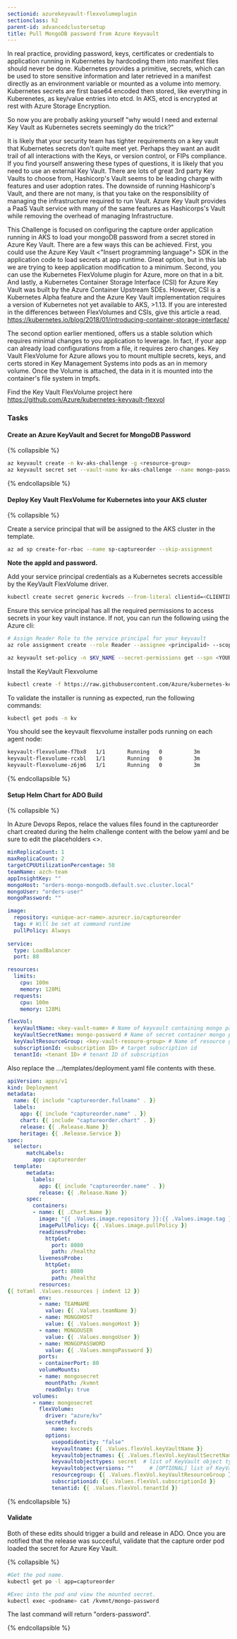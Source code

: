```yaml
---
sectionid: azurekeyvault-flexvolumeplugin
sectionclass: h2
parent-id: advancedclustersetup
title: Pull MongoDB password from Azure Keyvault
---
```


In real practice, providing password, keys, certificates or credentials to application running in Kubernetes by hardcoding them into manifest files should never be done. Kubernetes provides a primitive, secrets, which can be used to store sensitive information and later retrieved in a manifest directly as an environment variable or mounted as a volume into memory. Kubernetes secrets are first base64 encoded then stored, like everything in Kuberenetes, as key/value entries into etcd. In AKS, etcd is encrypted at rest with Azure Storage Encryption. 

So now you are probally asking yourself "why would I need and external Key Vault as Kubernetes secrets seemingly do the trick?"

It is likely that your security team has tighter requirements on a key vault that Kubernetes secrets don't quite meet yet. Perhaps they want an audit trail of all interactions with the Keys, or version control, or FIPs compliance. If you find yourself answering these types of questions, it is likely that you need to use an external Key Vault. There are lots of great 3rd party Key Vaults to choose from, Hashicorp's Vault seems to be leading charge with features and user adoption rates. The downside of running Hashicorp's Vault, and there are not many, is that you take on the responsibility of managing the infrastructure required to run Vault. Azure Key Vault provides a PaaS Vault service with many of the same features as Hashicorps's Vault while removing the overhead of managing Infrastructure. 

This Challenge is focused on configuring the capture order application running in AKS to load your mongoDB password from a secret stored in Azure Key Vault. There are a few ways this can be achieved. First, you could use the Azure Key Vault <"Insert programming language"> SDK in the application code to load secrets at app runtime. Great option, but in this lab we are trying to keep application modification to a minimum. Second, you can use the Kubernetes FlexVolume plugin for Azure, more on that in a bit. And lastly, a Kubernetes Container Storage Interface (CSI) for Azure Key Vault was built by the Azure Container Upstream SDEs. However, CSI is a Kubernetes Alpha feature and the Azure Key Vault implementation requires a version of Kubernetes not yet available to AKS, >1.13. If you are interested in the differences between FlexVolumes and CSIs, give this article a read.
<https://kubernetes.io/blog/2018/01/introducing-container-storage-interface/>

The second option earlier mentioned, offers us a stable solution which requires minimal changes to you application to leverage. In fact, if your app can already load configurations from a file, it requires zero changes. Key Vault FlexVolume for Azure allows you to mount multiple secrets, keys, and certs stored in Key Management Systems into pods as an in memory volume. Once the Volume is attached, the data in it is mounted into the container's file system in tmpfs.

Find the Key Vault FlexVolume project here  <https://github.com/Azure/kubernetes-keyvault-flexvol>

### Tasks

#### Create an Azure KeyVault and Secret for MongoDB Password

{% collapsible %}

```bash
az keyvault create -n kv-aks-challenge -g <resource-group>
az keyvault secret set --vault-name kv-aks-challenge --name mongo-password --value "orders-password"
```

{% endcollapsible %}

#### Deploy Key Vault FlexVolume for Kubernetes into your AKS cluster

{% collapsible %}

Create a service principal that will be assigned to the AKS cluster in the template.
```bash
az ad sp create-for-rbac --name sp-captureorder --skip-assignment
```
**Note the appId and password.**

Add your service principal credentials as a Kubernetes secrets accessible by the KeyVault FlexVolume driver.
```bash
kubectl create secret generic kvcreds --from-literal clientid=<CLIENTID> --from-literal clientsecret=<CLIENTSECRET> --type=azure/kv
```

Ensure this service principal has all the required permissions to access secrets in your key vault instance. 
If not, you can run the following using the Azure cli:
```bash
# Assign Reader Role to the service principal for your keyvault
az role assignment create --role Reader --assignee <principalid> --scope /subscriptions/<subscriptionid>/resourcegroups/<resourcegroup>/providers/Microsoft.KeyVault/vaults/<keyvaultname>

az keyvault set-policy -n $KV_NAME --secret-permissions get --spn <YOUR SPN CLIENT ID>
```

Install the KeyVault Flexvolume
```bash
kubectl create -f https://raw.githubusercontent.com/Azure/kubernetes-keyvault-flexvol/master/deployment/kv-flexvol-installer.yaml
```
To validate the installer is running as expected, run the following commands:

```bash
kubectl get pods -n kv
```

You should see the keyvault flexvolume installer pods running on each agent node:

```bash
keyvault-flexvolume-f7bx8   1/1       Running   0          3m
keyvault-flexvolume-rcxbl   1/1       Running   0          3m
keyvault-flexvolume-z6jm6   1/1       Running   0          3m
```
{% endcollapsible %}

#### Setup Helm Chart for ADO Build

{% collapsible %}

In Azure Devops Repos, relace the values files found in the captureorder chart created during the helm challenge content with the below yaml and be sure to edit the placeholders <>.

```yaml
minReplicaCount: 1
maxReplicaCount: 2
targetCPUUtilizationPercentage: 50
teamName: azch-team
appInsightKey: ""
mongoHost: "orders-mongo-mongodb.default.svc.cluster.local"
mongoUser: "orders-user"
mongoPassword: ""

image:
  repository: <unique-acr-name>.azurecr.io/captureorder
  tag: # Will be set at command runtime
  pullPolicy: Always
  
service:
  type: LoadBalancer
  port: 80

resources:
  limits:
    cpu: 100m
    memory: 128Mi
  requests:
    cpu: 100m
    memory: 128Mi

flexVol:
  keyVaultName: <key-vault-name> # Name of keyvault containing mongo password secret
  keyVaultSecretName: mongo-password # Name of secret container mongo password
  keyVaultResourceGroup: <key-vault-resoure-group> # Name of resource group containing keyvault
  subscriptionId: <subscription ID> # target subscription id 
  tenantId: <tenant ID> # tenant ID of subscription 
```

Also replace the .../templates/deployment.yaml file contents with these.

```yaml
apiVersion: apps/v1
kind: Deployment
metadata:
  name: {{ include "captureorder.fullname" . }}
  labels:
    app: {{ include "captureorder.name" . }}
    chart: {{ include "captureorder.chart" . }}
    release: {{ .Release.Name }}
    heritage: {{ .Release.Service }}
spec:
  selector:
      matchLabels:
        app: captureorder
  template:
      metadata:
        labels:
          app: {{ include "captureorder.name" . }}
          release: {{ .Release.Name }}
      spec:
        containers:
        - name: {{ .Chart.Name }}
          image: "{{ .Values.image.repository }}:{{ .Values.image.tag }}"
          imagePullPolicy: {{ .Values.image.pullPolicy }}
          readinessProbe:
            httpGet:
              port: 8080
              path: /healthz
          livenessProbe:
            httpGet:
              port: 8080
              path: /healthz
          resources:
{{ toYaml .Values.resources | indent 12 }}
          env:
          - name: TEAMNAME
            value: {{ .Values.teamName }}
          - name: MONGOHOST
            value: {{ .Values.mongoHost }}
          - name: MONGOUSER
            value: {{ .Values.mongoUser }}
          - name: MONGOPASSWORD
            value: {{ .Values.mongoPassword }}
          ports:
          - containerPort: 80
          volumeMounts:
          - name: mongosecret
            mountPath: /kvmnt
            readOnly: true
        volumes:
        - name: mongosecret
          flexVolume:
            driver: "azure/kv"
            secretRef:
              name: kvcreds
            options: 
              usepodidentity: "false"
              keyvaultname: {{ .Values.flexVol.keyVaultName }}
              keyvaultobjectnames: {{ .Values.flexVol.keyVaultSecretName }}  # list of KeyVault object names (semi-colon separated)
              keyvaultobjecttypes: secret  # list of KeyVault object types: secret, key or cert (semi-colon separated)
              keyvaultobjectversions: ""     # [OPTIONAL] list of KeyVault object versions (semi-colon separated), will get latest if empty
              resourcegroup: {{ .Values.flexVol.keyVaultResourceGroup }}              # the resource group of the KeyVault
              subscriptionid: {{ .Values.flexVol.subscriptionId }}             # the subscription ID of the KeyVault
              tenantid: {{ .Values.flexVol.tenantId }} 
```

{% endcollapsible %}

#### Validate

Both of these edits should trigger a build and release in ADO. Once you are notified that the release was succesful, validate that the capture order pod loaded the secret for Azure Key Vault.

{% collapsible %}

```bash
#Get the pod name.
kubectl get po -l app=captureorder

#Exec into the pod and view the mounted secret.
kubectl exec <podname> cat /kvmnt/mongo-password
```
The last command will return "orders-password".

{% endcollapsible %}



